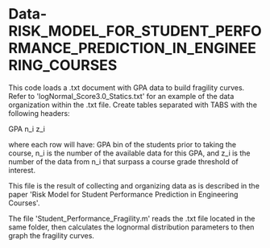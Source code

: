 # Data-RISK_MODEL_FOR_STUDENT_PERFORMANCE_PREDICTION_IN_ENGINEERING_COURSES
This code loads a .txt document with GPA data to build fragility curves.   Refer to 'logNormal_Score3.0_Statics.txt' for an example of the data organization within the .txt file. Create tables separated with TABS with the following headers:

GPA		n_i		z_i

where each row will have: GPA bin of the students prior to taking the course, n_i is the number of the available data for this GPA, and z_i is the number of the data from n_i that surpass a course grade threshold of interest.

This file is the result of collecting and organizing data as is described in the paper 'Risk Model for Student Performance Prediction in Engineering Courses'.

The file 'Student_Performance_Fragility.m' reads the .txt file located in the same folder, then calculates the lognormal distribution parameters to then graph the fragility curves.